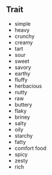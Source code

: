 ## Trait
* simple
* heavy
* crunchy
* creamy
* tart
* sour
* sweet
* savory
* earthy
* fluffy
* herbacious
* nutty
* raw
* buttery
* flaky
* briney
* salty
* oily
* starchy
* fatty
* comfort food
* spicy
* zesty
* rich
